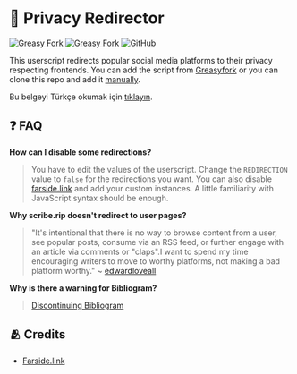 # 🔀 Privacy Redirector

[![Greasy Fork](https://img.shields.io/greasyfork/v/436359-privacy-redirector?style=flat-square)](https://greasyfork.org/scripts/436359-privacy-redirector)
[![Greasy Fork](https://img.shields.io/greasyfork/dt/436359-privacy-redirector?style=flat-square)](https://greasyfork.org/scripts/436359-privacy-redirector)
![GitHub](https://img.shields.io/github/license/dybdeskarphet/privacy-redirector?style=flat-square) 

This userscript redirects popular social media platforms to their privacy
respecting frontends. You can add the script from
[Greasyfork](https://greasyfork.org/scripts/436359-privacy-redirector) or
you can clone this repo and add it
[manually](https://violentmonkey.github.io/guide/creating-a-userscript/).

Bu belgeyi Türkçe okumak için
<a href="https://github.com/dybdeskarphet/privacy-redirector/blob/main/doc/README_tr.md">tıklayın</a>.

## ❓ FAQ

__How can I disable some redirections?__
> You have to edit the values of the userscript. Change the `REDIRECTION` value to
`false` for the redirections you want. You can also disable [farside.link](https://github.com/benbusby/farside)
and add your custom instances. A little familiarity with JavaScript syntax should
be enough.

__Why scribe.rip doesn't redirect to user pages?__
> "It's intentional that there is no way to browse content from a user, see popular
posts, consume via an RSS feed, or further engage with an article via comments or
"claps".I want to spend my time encouraging writers to move to worthy platforms,
not making a bad platform worthy."
> ~ [edwardloveall](https://sr.ht/~edwardloveall/Scribe/#project-goals)

__Why is there a warning for Bibliogram?__
> [Discontinuing Bibliogram](https://cadence.moe/blog/2022-09-01-discontinuing-bibliogram)

## 🫂 Credits

* [Farside.link](https://github.com/benbusby/farside)
